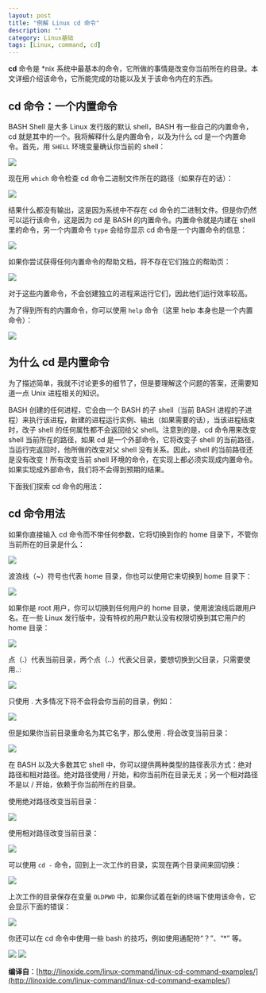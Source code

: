 ```yaml
---
layout: post
title: "例解 Linux cd 命令"
description: ""
category: Linux基础
tags: [Linux, command, cd]
---
```


**cd** 命令是 *nix 系统中最基本的命令，它所做的事情是改变你当前所在的目录。本文详细介绍该命令，它所能完成的功能以及关于该命令内在的东西。

## cd 命令：一个内置命令
BASH Shell 是大多 Linux 发行版的默认 shell，BASH 有一些自己的内置命令，cd 就是其中的一个。我将解释什么是内置命令，以及为什么 cd 是一个内置命令。首先，用 `SHELL` 环境变量确认你当前的 shell：

![](http://linoxide.com/wp-content/uploads/2013/12/01.cd_shell.png)

现在用 `which` 命令检查 cd 命令二进制文件所在的路径（如果存在的话）：

![](http://linoxide.com/wp-content/uploads/2013/12/02.cd_which.png)

结果什么都没有输出，这是因为系统中不存在 cd 命令的二进制文件。但是你仍然可以运行该命令，这是因为 cd 是 BASH 的内置命令。内置命令就是内建在 shell 里的命令，另一个内置命令 `type` 会给你显示 cd 命令是一个内置命令的信息：

![](http://linoxide.com/wp-content/uploads/2013/12/03.cd_type.png)

如果你尝试获得任何内置命令的帮助文档，将不存在它们独立的帮助页：

![](http://linoxide.com/wp-content/uploads/2013/12/04.cd_man.png)

对于这些内置命令，不会创建独立的进程来运行它们，因此他们运行效率较高。

为了得到所有的内置命令，你可以使用 `help` 命令（这里 help 本身也是一个内置命令）：

![](http://linoxide.com/wp-content/uploads/2013/12/05.cd_help_1.png)

## 为什么 cd 是内置命令
为了描述简单，我就不讨论更多的细节了，但是要理解这个问题的答案，还需要知道一点 Unix 进程相关的知识。

BASH 创建的任何进程，它会由一个 BASH 的子 shell（当前 BASH 进程的子进程）来执行该进程，新建的进程运行实例、输出（如果需要的话），当该进程结束时，改子 shell 的任何属性都不会返回给父 shell。注意到的是，cd 命令用来改变 shell 当前所在的路径，如果 cd 是一个外部命令，它将改变子 shell 的当前路径，当运行完返回时，他所做的改变对父 shell 没有关系。因此，shell 的当前路径还是没有改变！所有改变当前 shell 环境的命令，在实现上都必须实现成内置命令。如果实现成外部命令，我们将不会得到预期的结果。

下面我们探索 cd 命令的用法：

## cd 命令用法
如果你直接输入 cd 命令而不带任何参数，它将切换到你的 home 目录下，不管你当前所在的目录是什么：

![](http://linoxide.com/wp-content/uploads/2013/12/07.cd_home.png)

波浪线（~）符号也代表 home 目录，你也可以使用它来切换到 home 目录下：

![](http://linoxide.com/wp-content/uploads/2013/12/08.cd_home_tilde.png)

如果你是 root 用户，你可以切换到任何用户的 home 目录，使用波浪线后跟用户名。在一些 Linux 发行版中，没有特权的用户默认没有权限切换到其它用户的 home 目录：

![](http://linoxide.com/wp-content/uploads/2013/12/09.cd_home_user.png)

点（.）代表当前目录，两个点（..）代表父目录，要想切换到父目录，只需要使用..:

![](http://linoxide.com/wp-content/uploads/2013/12/10.cd_parent.png)

只使用 . 大多情况下将不会将会你当前的目录，例如：

![](http://linoxide.com/wp-content/uploads/2013/12/11.cd_dot.png)

但是如果你当前目录重命名为其它名字，那么使用 . 将会改变当前目录：

![](http://linoxide.com/wp-content/uploads/2013/12/12.cd_dot_renamed.png)

在 BASH 以及大多数其它 shell 中，你可以提供两种类型的路径表示方式：绝对路径和相对路径。绝对路径使用 / 开始，和你当前所在目录无关；另一个相对路径不是以 / 开始，依赖于你当前所在的目录。

使用绝对路径改变当前目录：

![](http://linoxide.com/wp-content/uploads/2013/12/13.cd_abs_path.png)

使用相对路径改变当前目录：

![](http://linoxide.com/wp-content/uploads/2013/12/14cd_rel_path.png)

可以使用 `cd -` 命令，回到上一次工作的目录，实现在两个目录间来回切换：

![](http://linoxide.com/wp-content/uploads/2013/12/15.cd_toggle.png)

上次工作的目录保存在变量 `OLDPWD` 中，如果你试着在新的终端下使用该命令，它会显示下面的错误：

![](http://linoxide.com/wp-content/uploads/2013/12/16.cd_OLDPWD_not_set.png)

你还可以在 cd 命令中使用一些 bash 的技巧，例如使用通配符“？”、“*” 等。

![](http://linoxide.com/wp-content/uploads/2013/12/17.cd_question_mark_wild_card.png)
![](http://linoxide.com/wp-content/uploads/2013/12/18.cd_star_wild_card.png)


**编译自**：[http://linoxide.com/linux-command/linux-cd-command-examples/](http://linoxide.com/linux-command/linux-cd-command-examples/)
